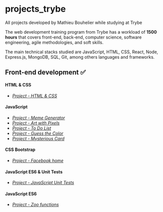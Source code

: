 # projects_trybe
 All projects developed by Mathieu Bouhelier while studying at Trybe

The web development training program from Trybe has a workload of **1500 hours** that covers front-end, back-end, computer science, software engineering, agile methodologies, and soft skills.

The main technical stacks studied are JavaScript, HTML, CSS, React, Node, Express.js, MongoDB, SQL, Git, among others languages and frameworks.

## Front-end development :white_check_mark:
#### HTML & CSS
- *[Project - HTML & CSS](https://github.com/mathieubouhelier/projects_trybe/tree/main/sd-04-block3-project-html-css)*
#### JavaScript
- *[Project - Meme Generator](https://github.com/mathieubouhelier/projects_trybe/tree/main/sd-04-block5-project-meme-generator)*
- *[Project - Art with Pixels](https://github.com/mathieubouhelier/projects_trybe/tree/main/sd-04-block5-project-pixels-art)*
- *[Project - To Do List](https://github.com/mathieubouhelier/projects_trybe/tree/main/sd-04-block5-project-todo-list)*
- *[Project - Guess the Color](https://github.com/mathieubouhelier/projects_trybe/tree/main/sd-04-block5-project-color-guess)*
- *[Project - Mysterious Card](https://github.com/mathieubouhelier/projects_trybe/tree/main/sd-04-block5-project-mistery-letter)*
#### CSS Bootstrap
- *[Project - Facebook home](https://github.com/mathieubouhelier/projects_trybe/tree/main/sd-04-block6-project-facebook-signup)*
#### JavaScript ES6 & Unit Tests
- *[Project - JavaScript Unit Tests](https://github.com/mathieubouhelier/projects_trybe/tree/main/sd-04-block8-project-js-unit-tests)*
#### JavaScript ES6
- *[Project - Zoo functions](https://github.com/mathieubouhelier/projects_trybe/tree/main/sd-04-block9-project-zoo-functions)*

